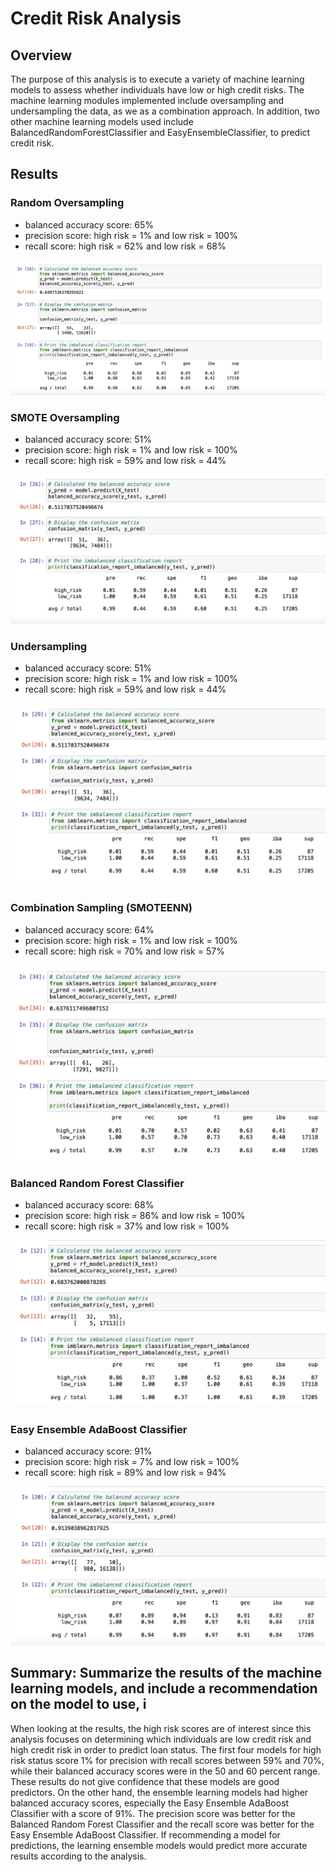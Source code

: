 # Credit Risk Analysis

## Overview 

The purpose of this analysis is to execute a variety of machine learning models to assess whether individuals have low or high credit risks. The machine learning modules implemented include oversampling and undersampling the data, as we as a combination approach. In addition, two other machine learning models used include BalancedRandomForestClassifier and EasyEnsembleClassifier, to predict credit risk. 

## Results

### Random Oversampling

- balanced accuracy score: 65%
- precision score: high risk = 1% and low risk = 100%
- recall score: high risk = 62% and low risk = 68%

![random_oversampling](/images/random_oversampling.png)

### SMOTE Oversampling

- balanced accuracy score: 51%
- precision score: high risk = 1% and low risk = 100%
- recall score: high risk = 59% and low risk = 44%

![SMOTE_oversampling](/images/SMOTE_oversampling.png)

### Undersampling

- balanced accuracy score: 51%
- precision score: high risk = 1% and low risk = 100%
- recall score: high risk = 59% and low risk = 44%

![undersampling](/images/undersampling.png)

### Combination Sampling (SMOTEENN)

- balanced accuracy score: 64%
- precision score: high risk = 1% and low risk = 100%
- recall score: high risk = 70% and low risk = 57%

![combo](/images/combo.png)

### Balanced Random Forest Classifier

- balanced accuracy score: 68%
- precision score: high risk = 86% and low risk = 100%
- recall score: high risk = 37% and low risk = 100%

![BRFC](/images/BRFC.png)

### Easy Ensemble AdaBoost Classifier

- balanced accuracy score: 91%
- precision score: high risk = 7% and low risk = 100%
- recall score: high risk = 89% and low risk = 94%

![EEAC](/images/EEAC.png)

## Summary: Summarize the results of the machine learning models, and include a recommendation on the model to use, i

When looking at the results, the high risk scores are of interest since this analysis focuses on determining which individuals are low credit risk and high credit risk in order to predict loan status. The first four models for high risk status score 1% for precision with recall scores between 59% and 70%, while their balanced accuracy scores were in the 50 and 60 percent range. These results do not give confidence that these models are good predictors. On the other hand, the ensemble learning models had higher balanced accuracy scores, especially the Easy Ensemble AdaBoost Classifier with a score of 91%. The precision score was better for the Balanced Random Forest Classifier and the recall score was better for the Easy Ensemble AdaBoost Classifier. If recommending a model for predictions, the learning ensemble models would predict more accurate results according to the analysis.
